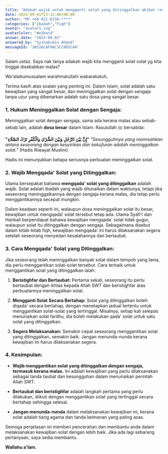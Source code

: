 ```yaml
---
title: "Adakah wajib untuk mengganti solat yang ditinggalkan akibat rasa malas?"
date: 2024-09-01T23:31:06+08:00
author: "MY +60-011-6336-****"
categories: ["Ibadah","Fiqh"]
avatar: "avatar1.svg"
avatarColor: "#e3bacd"
answer_date: "2024-09-01"
answered_by: "Syihabudin Ahmad"
messageId: "3A516CAF0AC3CC8D5C4A"
---
```


Salam ustaz. Saya nak tanya adakah wajib kita mengganti solat solat yg kita tinggal disebabkan malas?

<!--more-->

Wa'alaikumussalam warahmatullahi wabarakatuh,

Terima kasih atas soalan yang penting ini. Dalam Islam, solat adalah satu kewajiban yang sangat besar, dan meninggalkan solat dengan sengaja tanpa uzur yang dibenarkan adalah satu dosa yang sangat besar.

### 1. **Hukum Meninggalkan Solat dengan Sengaja:**

Meninggalkan solat dengan sengaja, sama ada kerana malas atau sebab-sebab lain, adalah **dosa besar** dalam Islam. Rasulullah ﷺ bersabda:

**"إِنَّ بَيْنَ الرَّجُلِ وَبَيْنَ الشِّرْكِ وَالْكُفْرِ تَرْكَ الصَّلَاةِ"**
_"Sesungguhnya yang memisahkan antara seseorang dengan kesyirikan dan kekufuran adalah meninggalkan solat."_
(Hadis Riwayat Muslim)

Hadis ini menunjukkan betapa seriusnya perbuatan meninggalkan solat.

### 2. **Wajib Mengqada' Solat yang Ditinggalkan:**

Ulama bersepakat bahawa **mengqada' solat yang ditinggalkan** adalah wajib. Solat adalah ibadah yang wajib ditunaikan dalam waktunya, tetapi jika seseorang meninggalkannya dengan sengaja kerana malas, dia tetap perlu menggantikannya secepat mungkin.

Dalam keadaan seperti ini, walaupun dosa meninggalkan solat itu besar, kewajiban untuk mengqada' solat tersebut tetap ada. Ulama Syafi'i dan Hanbali berpendapat bahawa kewajiban mengqada' solat tidak gugur, walaupun solat itu ditinggalkan dengan sengaja. Sebagaimana disebut dalam kitab-kitab fiqh, kewajiban mengqada' ini harus dilaksanakan segera setelah seseorang menyedari kesalahannya dan bertaubat.

### 3. **Cara Mengqada' Solat yang Ditinggalkan:**

Jika seseorang telah meninggalkan banyak solat dalam tempoh yang lama, dia perlu menggantikan solat-solat tersebut. Cara terbaik untuk menggantikan solat yang ditinggalkan ialah:

1. **Beristighfar dan Bertaubat:** Pertama sekali, seseorang itu perlu bertaubat dengan ikhlas kepada Allah SWT dan beristighfar atas perbuatannya meninggalkan solat.

2. **Mengganti Solat Secara Bertahap:** Solat yang ditinggalkan boleh diqada' secara bertahap, dengan menetapkan jadual tertentu untuk menggantikan solat-solat yang tertinggal. Misalnya, setiap kali selepas menunaikan solat fardhu, dia boleh melakukan qada' solat untuk satu solat yang ditinggalkan.

3. **Segera Melaksanakan:** Semakin cepat seseorang menggantikan solat yang ditinggalkan, semakin baik. Jangan menunda-nunda kerana kewajiban ini harus dilaksanakan segera.

### 4. **Kesimpulan:**

- **Wajib menggantikan solat yang ditinggalkan dengan sengaja, termasuk kerana malas.** Ini adalah kewajiban yang perlu dilaksanakan sebagai tanda taubat dan kesungguhan dalam menunaikan perintah Allah SWT.

- **Bertaubat dan beristighfar** adalah langkah pertama yang perlu dilakukan, diikuti dengan menggantikan solat yang tertinggal secara bertahap sehingga selesai.

- **Jangan menunda-nunda** dalam melaksanakan kewajiban ini, kerana solat adalah tiang agama dan tanda keimanan yang paling asas.

Semoga penjelasan ini memberi pencerahan dan membantu anda dalam melaksanakan kewajiban solat dengan lebih baik. Jika ada lagi sebarang pertanyaan, saya sedia membantu.

**Wallahu a'lam.**
